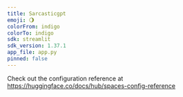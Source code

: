```yaml
---
title: Sarcasticgpt
emoji: 🌖
colorFrom: indigo
colorTo: indigo
sdk: streamlit
sdk_version: 1.37.1
app_file: app.py
pinned: false
---
```


Check out the configuration reference at https://huggingface.co/docs/hub/spaces-config-reference
